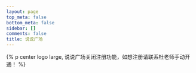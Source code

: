 ```yaml
---
layout: page
top_meta: false
bottom_meta: false
sidebar: []
comments: false
title: 说说广场
---
```


{% p center logo large, 说说广场关闭注册功能，如想注册请联系杜老师手动开通！ %}

<div id="bbs"></div>
<script type="text/javascript" src="https://jsd.onmicrosoft.cn/npm/marked@4.3.0/marked.min.js"></script>
<script type="text/javascript" src="https://jsd.onmicrosoft.cn/gh/Tokinx/ViewImage/view-image.min.js"></script>
<script type="text/javascript" src="https://jsd.onmicrosoft.cn/gh/Tokinx/Lately/lately.min.js"></script>
<script>
if (typeof Lately === 'undefined') {
  const script = document.createElement('script');
  script.src = 'https://jsd.onmicrosoft.cn/gh/Tokinx/Lately/lately.min.js';
  script.onload = () => {
    Lately.init({ target: '.bbs-date' });
  };
  document.head.appendChild(script);
} else {
  Lately.init({ target: '.bbs-date' });
}
const urls = [
  {home:"https://s.dusays.com/",host:"https://s.dusays.com/",apiV1:'v1/',creatorId:"1",comment:'',imgsrc:"https://cravatar.cn/avatar/28b57baa4e8f13fe4292ccb2de267e30"},
  {home:"https://s.dusays.com/",host:"https://s.dusays.com/",apiV1:'v1/',creatorId:"2",comment:'',imgsrc:"https://cravatar.cn/avatar/0d0462a44b088c433b8191135979efd4"},
  {home:"https://s.dusays.com/",host:"https://s.dusays.com/",apiV1:'v1/',creatorId:"3",comment:'',imgsrc:"https://cravatar.cn/avatar/cf83c746b212c3f222b1c0a41bbf5b86"},
  {home:"https://s.dusays.com/",host:"https://s.dusays.com/",apiV1:'v1/',creatorId:"4",comment:'',imgsrc:"https://cravatar.cn/avatar/099440206041f0b1af6a386f9e8c036a"},
  {home:"https://s.dusays.com/",host:"https://s.dusays.com/",apiV1:'v1/',creatorId:"5",comment:'',imgsrc:"https://cravatar.cn/avatar/5c17cfbf21ae1d45d403b7ead8bf0415"},
  {home:"https://s.dusays.com/",host:"https://s.dusays.com/",apiV1:'v1/',creatorId:"6",comment:'',imgsrc:"https://cravatar.cn/avatar/6e1a1cc742be99a90de39a0096516fac"},
  {home:"https://s.dusays.com/",host:"https://s.dusays.com/",apiV1:'v1/',creatorId:"7",comment:'',imgsrc:"https://cravatar.cn/avatar/e53fa73039fa60c5862480ae2192d215"},
  {home:"https://s.dusays.com/",host:"https://s.dusays.com/",apiV1:'v1/',creatorId:"8",comment:'',imgsrc:"https://bu.dusays.com/2023/03/01/63ff34ec52ff1.jpg"},
  {home:"https://s.dusays.com/",host:"https://s.dusays.com/",apiV1:'v1/',creatorId:"9",comment:'',imgsrc:"https://cravatar.cn/avatar/c1b204bab687a23c8b6d7c8de11c7c59"},
  {home:"https://s.dusays.com/",host:"https://s.dusays.com/",apiV1:'v1/',creatorId:"10",comment:'',imgsrc:"https://cravatar.cn/avatar/ba2379bacf88f17ea461137906bd127d"},
  {home:"https://s.dusays.com/",host:"https://s.dusays.com/",apiV1:'v1/',creatorId:"11",comment:'',imgsrc:"https://cravatar.cn/avatar/565ada82edc2f01e7cf2bd95b31f19fd"},
  {home:"https://s.dusays.com/",host:"https://s.dusays.com/",apiV1:'v1/',creatorId:"12",comment:'',imgsrc:"https://cravatar.cn/avatar/b633193c913ae39a350311efd950ad83"},
  {home:"https://s.dusays.com/",host:"https://s.dusays.com/",apiV1:'v1/',creatorId:"13",comment:'',imgsrc:"https://cravatar.cn/avatar/3a78942c4ddcda86242f20abdacee082"},
  {home:"https://s.dusays.com/",host:"https://s.dusays.com/",apiV1:'v1/',creatorId:"14",comment:'',imgsrc:"https://bu.dusays.com/2023/03/03/6401d82b7ecc9.png"},
  {home:"https://s.dusays.com/",host:"https://s.dusays.com/",apiV1:'v1/',creatorId:"15",comment:'',imgsrc:"https://cravatar.cn/avatar/1be842e0e85b11a35b697506f06e81f5"},
  {home:"https://s.dusays.com/",host:"https://s.dusays.com/",apiV1:'v1/',creatorId:"16",comment:'',imgsrc:"https://cravatar.cn/avatar/03ce846eef46a1b21c1bc5a4f03c2de1"},
  {home:"https://s.dusays.com/",host:"https://s.dusays.com/",apiV1:'v1/',creatorId:"17",comment:'',imgsrc:"https://cravatar.cn/avatar/49ef34286a337f7f152c5e61013c0e69"},
  {home:"https://s.dusays.com/",host:"https://s.dusays.com/",apiV1:'v1/',creatorId:"18",comment:'',imgsrc:"https://cravatar.cn/avatar/23db27f22d754c4fed9e1cb60a794d81"},
  {home:"https://s.dusays.com/",host:"https://s.dusays.com/",apiV1:'v1/',creatorId:"19",comment:'',imgsrc:"https://bu.dusays.com/2023/03/08/640864d11ccaf.png"},
  {home:"https://s.dusays.com/",host:"https://s.dusays.com/",apiV1:'v1/',creatorId:"20",comment:'',imgsrc:"https://cravatar.cn/avatar/d5165cf04fe36d73bc24567a2332f9db"},
  {home:"https://s.dusays.com/",host:"https://s.dusays.com/",apiV1:'v1/',creatorId:"21",comment:'',imgsrc:"https://bu.dusays.com/2023/03/10/640b2d3a886d5.png"},
  {home:"https://s.dusays.com/",host:"https://s.dusays.com/",apiV1:'v1/',creatorId:"22",comment:'',imgsrc:"https://bu.dusays.com/2023/03/10/640b2d3a84ebb.png"},
  {home:"https://s.dusays.com/",host:"https://s.dusays.com/",apiV1:'v1/',creatorId:"23",comment:'',imgsrc:"https://cravatar.cn/avatar/04bfc914bd50b42eb507bf66aad0cc31"},
  {home:"https://s.dusays.com/",host:"https://s.dusays.com/",apiV1:'v1/',creatorId:"24",comment:'',imgsrc:"https://cravatar.cn/avatar/e011329178b200bcb5d94f0d0ff7544a"},
  {home:"https://s.dusays.com/",host:"https://s.dusays.com/",apiV1:'v1/',creatorId:"25",comment:'',imgsrc:"https://cravatar.cn/avatar/c1b204bab687a23c8b6d7c8de11c7c59"},
  {home:"https://s.dusays.com/",host:"https://s.dusays.com/",apiV1:'v1/',creatorId:"26",comment:'',imgsrc:"https://bu.dusays.com/2023/03/10/640b2d3a84114.png"},
  {home:"https://s.dusays.com/",host:"https://s.dusays.com/",apiV1:'v1/',creatorId:"27",comment:'',imgsrc:"https://bu.dusays.com/2023/03/10/640b2d3a8a6d2.png"},
  {home:"https://s.dusays.com/",host:"https://s.dusays.com/",apiV1:'v1/',creatorId:"28",comment:'',imgsrc:"https://bu.dusays.com/2023/03/10/640b2d3a93fae.png"},
  {home:"https://s.dusays.com/",host:"https://s.dusays.com/",apiV1:'v1/',creatorId:"29",comment:'',imgsrc:"https://cravatar.cn/avatar/c21871045e26ba29b5f8263bcc5921cb"},
  {home:"https://s.dusays.com/",host:"https://s.dusays.com/",apiV1:'v1/',creatorId:"30",comment:'',imgsrc:"https://static.wndbac.cn/avatar.jpg"},
  {home:"https://s.dusays.com/",host:"https://s.dusays.com/",apiV1:'v1/',creatorId:"31",comment:'',imgsrc:"https://pic.imgdb.cn/item/63e8ebf64757feff33827ab7.jpg"},
  {home:"https://s.dusays.com/",host:"https://s.dusays.com/",apiV1:'v1/',creatorId:"32",comment:'',imgsrc:"https://bu.dusays.com/2023/03/10/640b2d3b6539b.png"},
  {home:"https://s.dusays.com/",host:"https://s.dusays.com/",apiV1:'v1/',creatorId:"33",comment:'',imgsrc:"https://bu.dusays.com/2023/03/10/640b2d3b8c6b5.png"},
  {home:"https://s.dusays.com/",host:"https://s.dusays.com/",apiV1:'v1/',creatorId:"34",comment:'',imgsrc:"https://bu.dusays.com/2023/03/10/640b2d3bbaa65.png"},
  {home:"https://s.dusays.com/",host:"https://s.dusays.com/",apiV1:'v1/',creatorId:"35",comment:'',imgsrc:"https://bu.dusays.com/2023/04/27/644a5820194b3.png"},
  {home:"https://s.dusays.com/",host:"https://s.dusays.com/",apiV1:'v1/',creatorId:"36",comment:'',imgsrc:"https://bu.dusays.com/2023/04/27/644a582017d56.png"},
  {home:"https://s.dusays.com/",host:"https://s.dusays.com/",apiV1:'v1/',creatorId:"37",comment:'',imgsrc:"https://bu.dusays.com/2023/04/27/644a582013d23.png"},
  {home:"https://s.dusays.com/",host:"https://s.dusays.com/",apiV1:'v1/',creatorId:"38",comment:'',imgsrc:"https://bu.dusays.com/2023/04/27/644a582017bd0.png"},
  {home:"https://s.dusays.com/",host:"https://s.dusays.com/",apiV1:'v1/',creatorId:"39",comment:'',imgsrc:"https://bu.dusays.com/2023/04/27/644a582017bf8.png"},
  {home:"https://s.dusays.com/",host:"https://s.dusays.com/",apiV1:'v1/',creatorId:"40",comment:'',imgsrc:"https://bu.dusays.com/2023/04/27/644a5820188a2.png"},
  {home:"https://s.dusays.com/",host:"https://s.dusays.com/",apiV1:'v1/',creatorId:"41",comment:'',imgsrc:"https://bu.dusays.com/2023/04/27/644a582016d1c.png"},
  {home:"https://s.dusays.com/",host:"https://s.dusays.com/",apiV1:'v1/',creatorId:"42",comment:'',imgsrc:"https://bu.dusays.com/2023/04/27/644a582014ab2.png"},
  {home:"https://s.dusays.com/",host:"https://s.dusays.com/",apiV1:'v1/',creatorId:"43",comment:'',imgsrc:"https://bu.dusays.com/2023/04/27/644a582014631.png"},
  {home:"https://s.dusays.com/",host:"https://s.dusays.com/",apiV1:'v1/',creatorId:"44",comment:'',imgsrc:"https://bu.dusays.com/2023/04/27/644a582017b0a.png"},
  {home:"https://s.dusays.com/",host:"https://s.dusays.com/",apiV1:'v1/',creatorId:"45",comment:'',imgsrc:"https://bu.dusays.com/2023/04/27/644a5820d7e36.png"},
  {home:"https://s.dusays.com/",host:"https://s.dusays.com/",apiV1:'v1/',creatorId:"46",comment:'',imgsrc:"https://bu.dusays.com/2023/04/27/644a5821111a9.png"},
  {home:"https://s.dusays.com/",host:"https://s.dusays.com/",apiV1:'v1/',creatorId:"47",comment:'',imgsrc:"https://bu.dusays.com/2023/04/27/644a58212935e.png"},
  {home:"https://s.dusays.com/",host:"https://s.dusays.com/",apiV1:'v1/',creatorId:"48",comment:'',imgsrc:"https://bu.dusays.com/2023/04/27/644a5821622b6.png"},
  {home:"https://s.dusays.com/",host:"https://s.dusays.com/",apiV1:'v1/',creatorId:"49",comment:'',imgsrc:"https://bu.dusays.com/2023/04/27/644a582189926.png"},
  {home:"https://s.dusays.com/",host:"https://s.dusays.com/",apiV1:'v1/',creatorId:"50",comment:'',imgsrc:"https://bu.dusays.com/2023/04/27/644a5821b3bd0.png"},
  {home:"https://s.dusays.com/",host:"https://s.dusays.com/",apiV1:'v1/',creatorId:"51",comment:'',imgsrc:"https://bu.dusays.com/2023/04/27/644a59188f8b9.png"},
  {home:"https://s.dusays.com/",host:"https://s.dusays.com/",apiV1:'v1/',creatorId:"52",comment:'',imgsrc:"https://bu.dusays.com/2023/04/27/644a59188fca7.png"},
  {home:"https://s.dusays.com/",host:"https://s.dusays.com/",apiV1:'v1/',creatorId:"53",comment:'',imgsrc:"https://bu.dusays.com/2023/07/13/64b00afe99953.png"},
  {home:"https://s.dusays.com/",host:"https://s.dusays.com/",apiV1:'v1/',creatorId:"54",comment:'',imgsrc:"https://bu.dusays.com/2023/07/13/64b00afe989d1.png"},
  {home:"https://s.dusays.com/",host:"https://s.dusays.com/",apiV1:'v1/',creatorId:"55",comment:'',imgsrc:"https://bu.dusays.com/2023/07/13/64b00afe98a70.png"},
  {home:"https://s.dusays.com/",host:"https://s.dusays.com/",apiV1:'v1/',creatorId:"56",comment:'',imgsrc:"https://bu.dusays.com/2023/07/13/64b00afe8dd1e.png"},
  {home:"https://s.dusays.com/",host:"https://s.dusays.com/",apiV1:'v1/',creatorId:"57",comment:'',imgsrc:"https://bu.dusays.com/2023/07/13/64b00afe8b7dc.png"},
  {home:"https://s.dusays.com/",host:"https://s.dusays.com/",apiV1:'v1/',creatorId:"58",comment:'',imgsrc:"https://bu.dusays.com/2023/07/13/64b00afe95574.png"},
  {home:"https://s.dusays.com/",host:"https://s.dusays.com/",apiV1:'v1/',creatorId:"59",comment:'',imgsrc:"https://bu.dusays.com/2023/08/01/64c8f8103a576.png"},
  {home:"https://s.dusays.com/",host:"https://s.dusays.com/",apiV1:'v1/',creatorId:"60",comment:'',imgsrc:"https://bu.dusays.com/2023/07/13/64b00afe8d9c8.png"},
  {home:"https://s.dusays.com/",host:"https://s.dusays.com/",apiV1:'v1/',creatorId:"61",comment:'',imgsrc:"https://bu.dusays.com/2023/07/13/64b00afe9741c.png"},
  {home:"https://s.dusays.com/",host:"https://s.dusays.com/",apiV1:'v1/',creatorId:"62",comment:'',imgsrc:"https://cravatar.cn/avatar/082dcea6f62ccf45a05244ce34bf4a96"},
  {home:"https://s.dusays.com/",host:"https://s.dusays.com/",apiV1:'v1/',creatorId:"63",comment:'',imgsrc:"https://bu.dusays.com/2023/07/13/64b00b073b965.png"},
  {home:"https://s.dusays.com/",host:"https://s.dusays.com/",apiV1:'v1/',creatorId:"64",comment:'',imgsrc:"https://bu.dusays.com/2023/07/13/64b00b07366f6.png"},
  {home:"https://s.dusays.com/",host:"https://s.dusays.com/",apiV1:'v1/',creatorId:"65",comment:'',imgsrc:"https://bu.dusays.com/2023/07/13/64b00b09d59a9.png"},
  {home:"https://s.dusays.com/",host:"https://s.dusays.com/",apiV1:'v1/',creatorId:"66",comment:'',imgsrc:"https://bu.dusays.com/2023/07/13/64b00b09efad0.png"},
  {home:"https://s.dusays.com/",host:"https://s.dusays.com/",apiV1:'v1/',creatorId:"67",comment:'',imgsrc:"https://bu.dusays.com/2023/07/13/64b00b0a5272d.png"},
  {home:"https://s.dusays.com/",host:"https://s.dusays.com/",apiV1:'v1/',creatorId:"68",comment:'',imgsrc:"https://bu.dusays.com/2023/07/13/64b00b0a4b90f.png"},
  {home:"https://s.dusays.com/",host:"https://s.dusays.com/",apiV1:'v1/',creatorId:"69",comment:'',imgsrc:"https://bu.dusays.com/2023/07/13/64b00b0a64087.png"},
  {home:"https://s.dusays.com/",host:"https://s.dusays.com/",apiV1:'v1/',creatorId:"70",comment:'',imgsrc:"https://bu.dusays.com/2023/07/13/64b00b0a2586c.png"}
]
var bbDom = document.querySelector('#bbs');
var load = '<div id="load" onclick="nextFetch()" ><button class="load-btn button-load">加载更多</button></div>'
var loading = '<div class="loader"><svg class="circular" viewBox="25 25 50 50"><circle class="path" cx="50" cy="50" r="20" fill="none" stroke-width="2" stroke-miterlimit="10"/></svg></div>'
var bbsDatas = [],bbsData = {},nextDatas = [],nextData = {},limit = 2
var page = 1,offset = 0,nextLength = 0,nextDom='',bbUrlNow = '',imgsrcNow = '',hostNow = '',creIdNow = '',commentNow = '',twiEnvNow='',artEnvNow='',artSiteNow=''
bbDom.innerHTML = loading
allUrls()
function allUrls(){
  var myHtml = ''
  for(var i=0;i < urls.length;i++){
    myHtml += '<div class="bbs-urls bbs-url" onclick="urlsNow(this)" data-hostid="'+urls[i].host+"u/"+urls[i].creatorId+'" data-host="'+urls[i].host+'" data-apiV1="'+urls[i].apiV1+'" data-creatorId="'+urls[i].creatorId+'" data-imgsrc="'+urls[i].imgsrc+'" data-comment="'+urls[i].comment+'" data-home="'+urls[i].home+'" data-twienv="'+urls[i].twiEnv+'" data-artenv="'+urls[i].artEnv+'" data-artsite="'+urls[i].artSite+'" data-index="'+i+'"><img src="'+urls[i].imgsrc+'" alt=""></div>'
  }
  myHtml += '<div class="bbs-urls urls-button" onclick="urlsNow(this)" data-type="random"><svg t="1665928089691" class="icon" viewBox="0 0 1024 1024" version="1.1" xmlns="http://www.w3.org/2000/svg" p-id="2562" width="32" height="32"><path d="M913.2 672l98.8 57.1c5.3 3.1 5.3 10.8 0 13.9l-43.4 25L710.4 924c-2.7 1.5-6-0.4-6-3.5V772c0-2.2-1.8-4-4-4H544c-70.4 0-134.4-28.8-180.8-75.2-11.1-11.1-21.2-23.2-30.1-36.1-6.4-9.2-20-9.1-26.4 0.1C260.5 723.9 183.1 768 96 768h-48c-26.5 0-48-21.5-48-48s21.5-48 48-48h48c42.5 0 82.6-16.7 112.9-47.1 30.4-30.4 47.1-70.5 47.1-112.9s-16.7-82.6-47.1-112.9C178.6 368.7 138.4 352 96 352h-48c-26.5 0-48-21.5-48-48s21.5-48 48-48h48c70.4 0 134.4 28.8 180.8 75.2 11.1 11.1 21.2 23.2 30.1 36.1 6.4 9.2 20 9.1 26.4-0.1 46.3-67 123.6-111.1 210.8-111.1H700.4c2.2 0 4-1.8 4-4V103.4c0-3.1 3.3-5 6-3.5l258.2 156 43.4 25.1c5.3 3.1 5.3 10.8 0 13.9L913.2 352 710.4 476c-2.7 1.5-6-0.4-6-3.5V356c0-2.2-1.8-4-4-4H544c-42.5 0-82.6 16.7-112.9 47.1-30.4 30.4-47.1 70.5-47.1 112.9 0 42.5 16.7 82.6 47.1 112.9C461.4 655.3 501.5 672 544 672H700.4c2.2 0 4-1.8 4-4V551.4c0-3.1 3.3-5 6-3.5L913.2 672z" p-id="2563" fill="#f5f5f5"></path></svg></div>'
  myHtml += '<div class="bbs-urls urls-button"><a href="https://s.dusays.com/"><svg t="1665929410343" class="icon" viewBox="0 0 1024 1024" version="1.1" xmlns="http://www.w3.org/2000/svg" p-id="6308" width="32" height="32"><path d="M906.212134 565.732986 565.732986 565.732986 565.732986 906.212134C565.732986 926.013685 541.666486 959.972 511.97312 959.972 482.297674 959.972 458.213254 926.013685 458.213254 906.212134L458.213254 565.732986 117.734106 565.732986C97.950475 565.732986 63.97424 541.666486 63.97424 511.97312 63.97424 482.279754 97.950475 458.213254 117.734106 458.213254L458.213254 458.213254 458.213254 117.734106C458.213254 97.950475 482.297674 63.97424 511.97312 63.97424 541.666486 63.97424 565.732986 97.950475 565.732986 117.734106L565.732986 458.213254 906.212134 458.213254C925.995765 458.213254 959.972 482.279754 959.972 511.97312 959.972 541.666486 925.995765 565.732986 906.212134 565.732986Z" p-id="6309" fill="#f5f5f5"></path></svg></a></div>'
  myHtml = '<div id="bbs-urls">'+myHtml+'</div>'
  bbDom.insertAdjacentHTML('beforebegin', myHtml);
}
function nextFetch(){
  document.querySelector("button.button-load").textContent= '加载中……';
  updateHTMl(nextDatas)
  if(nextLength < 10){
    document.querySelector("button.button-load").remove()
    return
  }
  getNextList()
};
function urlsNow(e){
  var domUrls = document.querySelectorAll('#bbs-urls .bbs-urls')
  if(e.classList.contains('url-now')){
    domUrls[e.getAttribute("data-index")].classList.remove("url-now")
    fetchBBser()
  }else{
    domUrls.forEach(function(value,index){ domUrls[index].classList.remove("url-now")})
    var btn = document.querySelector('button.button-load')
    if(btn){btn.remove()}
    page = 1,offset = 0
    bbDom.innerHTML = loading
    var type = e.getAttribute("data-type")
    if(type == 'random'){
      var num = Math.round(Math.random() * (urls.length-1))
      hostNow = urls[num].host
      creIdNow = urls[num].creatorId
      imgsrcNow = urls[num].imgsrc
      commentNow = urls[num].comment
      twiEnvNow = urls[num].twiEnv
      artEnvNow = urls[num].artEnv
      artSiteNow = urls[num].artSite
      homeNow = urls[num].home
      apiV1Now = urls[num].apiV1
      domUrls[num].classList.add("url-now")
    }else{
      domUrls[e.getAttribute("data-index")].classList.add("url-now")
      hostNow = e.getAttribute("data-host")
      creIdNow = e.getAttribute("data-creatorId")
      imgsrcNow = e.getAttribute("data-imgsrc")
      commentNow = e.getAttribute("data-comment")
      twiEnvNow = e.getAttribute("data-twienv")
      artEnvNow = e.getAttribute("data-artenv")
      artSiteNow = e.getAttribute("data-artsite")
      homeNow = e.getAttribute("data-home")
      apiV1Now = e.getAttribute("data-apiV1")
    }
    bbUrlNow = hostNow+"api/"+apiV1Now+"memo?creatorId="+creIdNow+"&rowStatus=NORMAL&limit=10"
    fetch(bbUrlNow).then(res => res.json()).then( resdata =>{
      var arrData = resdata || ''
      if(resdata.data){
        arrData = resdata.data
      }
      bbDom.innerHTML = ''
      bbsDatas.length = 0
      for(var j=0;j < arrData.length;j++){
            var resValue = arrData[j]
            bbsData = {
              memoId: resValue.id,
              updatedTs: resValue.updatedTs,
              creatorId:resValue.creatorId,
              creator: resValue.creatorName || resValue.creator.nickname || resValue.creator.name,
              imgsrc: imgsrcNow,
              content: resValue.content,
              resourceList: resValue.resourceList,
              url:hostNow,
              twiEnv:twiEnvNow,
              artEnv:artEnvNow,
              artSite:artSiteNow,
              home:homeNow,
              comment: commentNow
            }
            bbsDatas.push(bbsData)
      }
      updateHTMl(bbsDatas)
      bbDom.insertAdjacentHTML('afterend', load);
      var nowLength = bbsData.length
      if(nowLength < 10){
        document.querySelector("button.button-load").remove()
        return
      }
      page++
      offset = 10*(page-1)
      getNextList()
    });
  }
}
function getNextList(){
  var bbUrl = bbUrlNow+"&offset="+offset;
  fetch(bbUrl).then(res => res.json()).then( resdata =>{
    var arrData = resdata || ''
    if(resdata.data){
      arrData = resdata.data
    }
    nextDom = arrData
    nextLength = nextDom.length
    page++
    offset = 10*(page-1)
    if(nextLength < 1){
      document.querySelector("button.button-load").remove()
      return
    }
    nextDatas.length = 0
    for(var j=0;j < nextDom.length;j++){
      var resValue = nextDom[j]
      nextData = {
        updatedTs: resValue.updatedTs,
        creatorId:resValue.creatorId,
        creator: resValue.creatorName || resValue.creator.nickname || resValue.creator.name,
        imgsrc: imgsrcNow,
        content: resValue.content,
        resourceList: resValue.resourceList,
        url:hostNow,
        twiEnv:twiEnvNow,
        artEnv:artEnvNow,
        artSite:artSiteNow,
        comment:commentNow,
        memoId: resValue.id,
        home:homeNow,
      }
      nextDatas.push(nextData)
    }
  })
}
const withTimeout = (millis, promise) => {
  const timeout = new Promise((resolve, reject) =>
      setTimeout( () => reject(`Timed out after ms.`),millis));
  return Promise.race([
      promise,
      timeout
  ]);
};
const fetchBBser = async () => {
  const results = await Promise.allSettled(urls.map(
    url => withTimeout(2000,
      fetch(url.host+"api/"+url.apiV1+"memo?creatorId="+url.creatorId+"&rowStatus=NORMAL&limit="+limit).then(response => response.json()).then(resdata => {
        var qsLive = ".bbs-urls.bbs-url[data-hostid='"+url.host+"u/"+url.creatorId+"']"
        document.querySelector(qsLive).classList.add("liveon");
        var arrData = resdata || ''
        if(resdata.data){
          arrData = resdata.data
        }
        return arrData
      })
    )
  )).then(results=> {
    bbDom.innerHTML = ''
    for(var i=0;i < results.length;i++){
      var status = results[i].status
      if(status == "fulfilled"){
        var resultsRes = results[i].value
        for(var j=0;j < resultsRes.length;j++){
          var resValue = resultsRes[j]
          var dateNow = new Date()
          var dateDiff = dateNow.getTime() - (resValue.updatedTs * 1000);
          var dayDiff = Math.floor(dateDiff / (24 * 3600 * 1000));
          if(dayDiff < 10 ){
            bbsData = {
              memoId: resValue.id,
              updatedTs: resValue.updatedTs,
              creatorId:resValue.creatorId,
              creator: resValue.creatorName || resValue.creator.nickname || resValue.creator.name,
              imgsrc: urls[i].imgsrc,
              content: resValue.content,
              resourceList: resValue.resourceList,
              home:urls[i].home,
              url:urls[i].host,
              comment:urls[i].comment,
              twiEnv:urls[i].twiEnv || '',
              artEnv:urls[i].artEnv || '',
              artSite:urls[i].artSite || ''
            }
            bbsDatas.push(bbsData)
          }
        }
      }
    }
    bbsDatas.sort(compare("updatedTs"));
    updateHTMl(bbsDatas)
  })
}
fetchBBser()
function compare(p){
  return function(m,n){
      var a = m[p];
      var b = n[p];
      return b - a;
  }
}
function uniqueFunc(arr){
  const res = new Map();
  return arr.filter((item) => !res.has(item.creator) && res.set(item.creator, 1));
}
function updateHTMl(data){
  var result="",resultAll="";
  const TAG_REG = /#([^\s#]+)/;
  const IMG_REG = /\!\[(.*?)\]\((.*?)\)/g;
  BILIBILI_REG = /<a.*?href="https:\/\/www\.bilibili\.com\/video\/((av[\d]{1,10})|(BV([\w]{10})))\/?".*?>.*<\/a>/g;
  NETEASE_MUSIC_REG = /<a.*?href="https:\/\/music\.163\.com\/.*id=([0-9]+)".*?>.*<\/a>/g;
  QQMUSIC_REG = /<a.*?href="https\:\/\/y\.qq\.com\/.*(\/[0-9a-zA-Z]+)(\.html)?".*?>.*?<\/a>/g;
  QQVIDEO_REG = /<a.*?href="https:\/\/v\.qq\.com\/.*\/([a-z|A-Z|0-9]+)\.html".*?>.*<\/a>/g;
  YOUKU_REG = /<a.*?href="https:\/\/v\.youku\.com\/.*\/id_([a-z|A-Z|0-9|==]+)\.html".*?>.*<\/a>/g;
  YOUTUBE_REG = /<a.*?href="https:\/\/www\.youtube\.com\/watch\?v\=([a-z|A-Z|0-9]{11})\".*?>.*<\/a>/g;
  marked.setOptions({
    breaks: true,
    smartypants: false,
    langPrefix: 'language-'
  });
  const renderer = new marked.Renderer();
  const linkRenderer = renderer.link;
  renderer.link = (href, title, text) => {
      const localLink = href.startsWith(`${location.protocol}//${location.hostname}`);
      const html = linkRenderer.call(renderer, href, title, text);
      return localLink ? html : html.replace(/^<a /, `<a target="_blank" rel="noreferrer noopener nofollow" `);
  };
  marked.use({ renderer });
  for(var i=0;i < data.length;i++){
      var memos = data[i].url
      var memoId = data[i].memoId
      var memoUrl = memos + "m/" + memoId
      var comment = data[i].comment
      var twiEnv = data[i].twiEnv
      var artEnv = data[i].artEnv
      var artSite = data[i].artSite
      var bbContREG = data[i].content
        .replace(TAG_REG, "<span class='tag-span'>#$1</span> ")
        .replace(IMG_REG, '')
      bbContREG = marked.parse(bbContREG)
        .replace(BILIBILI_REG, "<div class='video-wrapper'><iframe src='//www.bilibili.com/blackboard/html5mobileplayer.html?bvid=$1&as_wide=1&high_quality=1&danmaku=0' scrolling='no' border='0' frameborder='no' framespacing='0' allowfullscreen='true'></iframe></div>")
        .replace(NETEASE_MUSIC_REG, "<meting-js auto='https://music.163.com/#/song?id=$1'></meting-js>")
        .replace(QQMUSIC_REG, "<meting-js auto='https://y.qq.com/n/yqq/song$1.html'></meting-js>")
        .replace(QQVIDEO_REG, "<div class='video-wrapper'><iframe src='//v.qq.com/iframe/player.html?vid=$1' allowFullScreen='true' frameborder='no'></iframe></div>")
        .replace(YOUKU_REG, "<div class='video-wrapper'><iframe src='https://player.youku.com/embed/$1' frameborder=0 'allowfullscreen'></iframe></div>")
        .replace(YOUTUBE_REG, "<div class='video-wrapper'><iframe src='https://www.youtube.com/embed/$1' title='YouTube video player' frameborder='0' allow='accelerometer; autoplay; clipboard-write; encrypted-media; gyroscope; picture-in-picture' allowfullscreen title='YouTube Video'></iframe></div>")
      var IMG_ARR = data[i].content.match(IMG_REG) || '',IMG_ARR_Grid='';
      if(IMG_ARR){
        var IMG_ARR_Length = IMG_ARR.length,IMG_ARR_Url = '';
        if(IMG_ARR_Length !== 1){var IMG_ARR_Grid = " grid grid-"+IMG_ARR_Length}
        IMG_ARR.forEach(item => {
            let imgSrc = item.replace(/!\[.*?\]\((.*?)\)/g,'$1')
            IMG_ARR_Url += '<figure class="gallery-thumbnail"><img class="img thumbnail-image" loading="lazy" decoding="async" src="'+imgSrc+'"/></figure>'
        });
        bbContREG += '<div class="resimg'+IMG_ARR_Grid+'">'+IMG_ARR_Url+'</div>';
      }
      var tagArr = data[i].content.match(TAG_REG);
      var bbContTag = '';
      if (tagArr) {
          bbContTag = String(tagArr[0]).replace(/[#]/g, '');
      } else {
          bbContTag = '动态';
      };
      if(data[i].resourceList && data[i].resourceList.length > 0){
        var resourceList = data[i].resourceList;
        var imgUrl='',resUrl='',resImgLength = 0;
        for(var j=0;j < resourceList.length;j++){
          var restype = resourceList[j].type.slice(0,5);
          var resexlink = resourceList[j].externalLink
          var resLink = '',fileId=''
          if(resexlink){
            resLink = resexlink
          }else{
            fileId = resourceList[j].publicId || resourceList[j].filename
            resLink = memos+'o/r/'+resourceList[j].id+'/'+fileId
          }
          if(restype == 'image'){
            imgUrl += '<figure class="gallery-thumbnail"><img class="img thumbnail-image" src="'+resLink+'"/></figure>'
            resImgLength = resImgLength + 1 
          }
          if(restype !== 'image'){
            resUrl += '<a target="_blank" rel="noreferrer" href="'+resLink+'">'+resourceList[j].filename+'</a>'
          }
        }
        if(imgUrl){
          var resImgGrid = ""
          if(resImgLength !== 1){var resImgGrid = " grid grid-"+resImgLength}
          bbContREG += '<div class="resimg'+resImgGrid+'">'+imgUrl+'</div>'
        }
        if(resUrl){
          bbContREG += '<div class="resour">'+resUrl+'</div>'
        }
      }
      var EnvNow = ''
      if(twiEnv && twiEnv != "undefined"){
        EnvNow = twiEnv.replace(/https\:\/\/.*\.(.*)\..*/,'$1')
      }
      if(artEnv && artEnv != "undefined"){
        EnvNow = artEnv.replace(/https\:\/\/.*\.(.*)\..*/,'$1')
      }
      result += '<li class="'+EnvNow+'memo-'+memoId+'"><div class="bbs-avatar"><a href="'+data[i].home+'" target="_blank" rel="noopener noreferrer"><img src="'+data[i].imgsrc+'" alt=""></a><a href="'+memoUrl+'" target="_blank" rel="noopener noreferrer" class="bbs-creator">'+data[i].creator+'</a><span class="bbs-dot">·</span><span class="bbs-date">'+new Date(data[i].updatedTs * 1000).toLocaleString()+'</span>'
      var comSVG = '<span class="bbs-coment-svg"><svg class="icon" viewBox="0 0 1024 1024" xmlns="http://www.w3.org/2000/svg" width="20" height="24"><path d="M816 808H672c-4.8 0-8 1.6-11.2 4.8l-80 80c-36.8 36.8-97.6 36.8-136 0l-80-80c-3.2-3.2-6.4-4.8-11.2-4.8h-144c-70.4 0-128-57.6-128-128V232c0-70.4 57.6-128 128-128h608c70.4 0 128 57.6 128 128v448C944 750.4 886.4 808 816 808zm0-64c35.2 0 64-28.8 64-64V232c0-35.2-28.8-64-64-64H208c-35.2 0-64 28.8-64 64v448c0 35.2 28.8 64 64 64h144c20.8 0 41.6 8 56 24l80 80c12.8 12.8 32 12.8 44.8 0l80-80c14.4-14.4 35.2-24 56-24H816zM320 408c27.2 0 48 20.8 48 48v32c0 27.2-20.8 48-48 48s-48-20.8-48-48v-32c0-27.2 20.8-48 48-48zm192 0c27.2 0 48 20.8 48 48v32c0 27.2-20.8 48-48 48s-48-20.8-48-48v-32c0-27.2 20.8-48 48-48zm192 0c27.2 0 48 20.8 48 48v32c0 27.2-20.8 48-48 48s-48-20.8-48-48v-32c0-27.2 20.8-48 48-48z" /></svg></span>'
      var outSVG = '<span class="bbs-coment-svg"><svg class="icon" viewBox="0 0 1024 1024" xmlns="http://www.w3.org/2000/svg" width="20" height="20"><path d="M864 640a32 32 0 0 1 64 0v224.096A63.936 63.936 0 0 1 864.096 928H159.904A63.936 63.936 0 0 1 96 864.096V159.904C96 124.608 124.64 96 159.904 96H384a32 32 0 0 1 0 64H192.064A31.904 31.904 0 0 0 160 192.064v639.872A31.904 31.904 0 0 0 192.064 864h639.872A31.904 31.904 0 0 0 864 831.936V640zm-485.184 52.48a31.84 31.84 0 0 1-45.12-.128 31.808 31.808 0 0 1-.128-45.12L815.04 166.048l-176.128.736a31.392 31.392 0 0 1-31.584-31.744 32.32 32.32 0 0 1 31.84-32l255.232-1.056a31.36 31.36 0 0 1 31.584 31.584L924.928 388.8a32.32 32.32 0 0 1-32 31.84 31.392 31.392 0 0 1-31.712-31.584l.736-179.392L378.816 692.48z"/></svg></span>'
      if(comment == '1'){
        if(twiEnv && twiEnv != 'undefined'){
          result += '<a data-id="'+memoId+'" data-twienv="'+twiEnv+'" data-path="'+memoUrl+'" onclick="loadTwikoo(this)" onmouseenter="insertTwikoo(this)" href="javascript:void(0)" rel="noopener noreferrer">'+comSVG+'</a></div><div class="bbs-content"><div class="bbs-text">'+bbContREG+'</div><div class="item-comment twikoo-'+memoId+' d-none"><div id="'+EnvNow+'twikoo-'+memoId+'"></div></div></div></li>'
        }else if(artEnv && artEnv != 'undefined'){
          result += '<a data-id="'+memoId+'" data-artenv="'+artEnv+'" data-artsite="'+artSite+'" data-path="'+memoUrl+'" onclick="loadArtalk(this)" href="javascript:void(0)" rel="noopener noreferrer">'+comSVG+'</a></div><div class="bbs-content"><div class="bbs-text">'+bbContREG+'</div><div class="item-comment '+EnvNow+'artalk-'+memoId+' d-none"></div></div></li>'
        }else{
          result += '<a href="'+memoUrl+'" target="_blank" rel="noopener noreferrer">'+outSVG+'</a></div><div class="bbs-content"><div class="bbs-text">'+bbContREG+'</div></div></li>'
        }
      }else{
        result += '</div><div class="bbs-content"><div class="bbs-text">'+bbContREG+'</div></div></li>'
      }
  }
  var bbBefore = "<section class='bbs-timeline'><ul class='list'>"
  var bbAfter = "</ul></section>"
  resultAll = bbBefore + result + bbAfter
  bbDom.insertAdjacentHTML('beforeend', resultAll);
  var btn = document.querySelector('button.button-load')
  if(btn){
    btn.textContent= '加载更多';
  }
  window.ViewImage && ViewImage.init('.bbs-content img')
  window.Lately && Lately.init({ target: '.bbs-date' });
}
</script>
<style>
#bbs{padding: 2rem 0;}
#bbs-urls{margin-top: 2rem;}
.bbs-urls{display:inline-block;background: #4a4b50;border-radius:10%;margin:0 .6rem 0 0;padding:4px;width:3.4rem;height:3.4rem;cursor: pointer;vertical-align: text-bottom;}
.bbs-urls img{border-radius:50%;width:100%;height:100%;}
.bbs-urls.url-now{background:#42b983;transition: 0.6s;}
.urls-button svg.icon{padding:10px;width:100%;height: 100%;}
.bbs-timeline ul {margin:0;padding: 0;}
.bbs-timeline ul li{list-style-type:none;position:relative;}
.bbs-timeline{max-width:1200px;margin:0 auto;}
.bbs-avatar{position: relative;}
.bbs-avatar img{width:24px;height:24px;border-radius:50%;margin-right:1rem;}
div.bbs-avatar > img {
  display: inline-block;
  margin: 0 10px 0 0;
}
.bbs-creator,.bbs-date,.bbs-dot{position:relative;top:-5px;}
.bbs-dot{font-weight: 800;margin:0 .5rem;}
.bbs-content {margin-bottom: 3rem;}
.bbs-text,.resour{background: var(--color-block);border-radius: 8px;font-size: 1em;padding:10px 14px;position: relative;}
.resour{font-size: 0.9rem;margin-top: 2px;padding: 5px 14px;}
.bbs-text{overflow:hidden;max-height:90vh;}
.bbs-text blockquote{font-family: KaiTi,STKaiti,STFangsong;margin:0 0 0 1rem;padding:.25rem 2rem;position: relative;border-left:0 none;}
.bbs-text blockquote::before{line-height: 2rem;content: "“";font-family: Georgia, serif;font-size: 28px;font-weight: bold;position: absolute;left: 10px;top:5px;}
.bbs-text p{margin:0;}
.bbs-text pre p{display: inline-block;}
.bbs-text pre p:empty{display: none;}
.tag-span{color: #42b983;}
#load button.load-btn{width:100%;padding:8px 0;background: var(--color-block);}
#bb-footer{letter-spacing:8px;margin:5rem auto 1rem;text-align:center;}
.dark .bbs-text,.dark .resour{background:#4a4b50;}
.dark .bbs-text p{color:#fafafa;}
.loader {position: relative;margin:3rem auto;width: 100px;}
.loader::before {content: '';display: block;padding-top: 100%;}
.circular {animation: rotate 2s linear infinite;height: 100%;transform-origin: center center;width: 100%;position: absolute;top: 0;bottom: 0;left: 0;right: 0;margin: auto;}
.path {stroke-dasharray: 1, 200;stroke-dashoffset: 0;animation: dash 1.5s ease-in-out infinite, color 6s ease-in-out infinite;stroke-linecap: round;}
@keyframes rotate {100% {transform: rotate(360deg);}}
@keyframes dash {
  0% {stroke-dasharray: 1, 200;stroke-dashoffset: 0;}
  50% {stroke-dasharray: 89, 200;stroke-dashoffset: -35px;}
  100% {stroke-dasharray: 89, 200;stroke-dashoffset: -124px;}
}
@keyframes color {
  100%,0% {stroke: #d62d20;}40% {stroke: #0057e7;}66% {stroke: #008744;}80%,90% {stroke: #ffa700;}
}
.bbs-content p > img{cursor:pointer;border:1px solid #3b3d42;}
.bbs-content p:has(img.img){display: inline-block;}
.bbs-text p > img {display: block;}
.bbs-text p > img:first-child:nth-last-child(n+2),.bbs-text p > img:first-child:nth-last-child(n+2) ~ img {display: inline-block;}
.bbs-content p > img.square{height:180px;width:180px;object-fit:cover;}
.resimg.grid{
  display: grid;
  grid-template-columns: repeat(3,1fr);
  grid-template-rows:auto;
  gap: 4px;
  width: calc(100%* 2 / 3);
  box-sizing: border-box;
  margin: 4px 0 0;
}
.resimg.grid-2{
  grid-template-columns: repeat(2, 1fr);
  width: 80%;
}
.resimg.grid-4{
  grid-template-columns: repeat(2, 1fr);
  width: calc(80% * 2 / 3);
}
.resimg.grid figure.gallery-thumbnail {
  position: relative;
  width: 100%;
  height: 0;
  padding-top: 100%;
  cursor: zoom-in;
}
.resimg figure{
  text-align: left;
  max-height:50%;
}
.resimg figure img{
  max-height:50vh;
}
.resimg.grid figure, figcaption {
  margin: 0 !important;
}
.resimg.grid figure.gallery-thumbnail > img.thumbnail-image {
  position: absolute;
  left: 0;
  top: 0;
  display: block;
  width: 100%;
  height: 100%;
  object-fit: cover;
  object-position: 50% 50%;
}
.video-wrapper{position:relative;padding-bottom:55%;width:100%;height:0}
.video-wrapper iframe{position:absolute;height:100%;width:100%;}
</style>